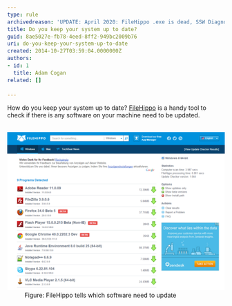 ```yaml
---
type: rule
archivedreason: 'UPDATE: April 2020: FileHippo .exe is dead, SSW Diagnostics .exe is dead and there is no equivalent utility.'
title: Do you keep your system up to date?
guid: 8ae5027e-fb78-4eed-8ff2-949bc2009b76
uri: do-you-keep-your-system-up-to-date
created: 2014-10-27T03:59:04.0000000Z
authors:
- id: 1
  title: Adam Cogan
related: []

---
```



​​How do you keep your system up to date? <a href="http://filehippo.com/">FileHippo​</a> is a handy tool​ to check if there is any software on your machine need to be updated.
<br><excerpt class='endintro'></excerpt><br>
<dl class="image"><dt>​<img src="FileHippo.png" alt="FileHippo.png" style="width:650px;" /></dt><dd>Figure: FileHippo tells which software need to update</dd></dl>​<br>



